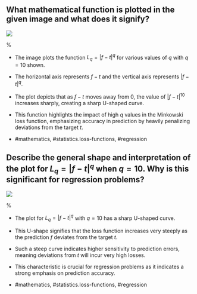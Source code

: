 ## What mathematical function is plotted in the given image and what does it signify?

![](https://cdn.mathpix.com/cropped/2024_05_26_39f071919089f32e7ef4g-1.jpg?height=503&width=689&top_left_y=789&top_left_x=955)
  
%
  
- The image plots the function $L_{q} = |f - t|^{q}$ for various values of $q$ with $q = 10$ shown.
- The horizontal axis represents $f - t$ and the vertical axis represents $|f - t|^{q}$.
- The plot depicts that as $f - t$ moves away from 0, the value of $|f - t|^{10}$ increases sharply, creating a sharp U-shaped curve.
- This function highlights the impact of high $q$ values in the Minkowski loss function, emphasizing accuracy in prediction by heavily penalizing deviations from the target $t$.

- #mathematics, #statistics.loss-functions, #regression

## Describe the general shape and interpretation of the plot for $L_{q} = |f - t|^{q}$ when $q = 10$. Why is this significant for regression problems?

![](https://cdn.mathpix.com/cropped/2024_05_26_39f071919089f32e7ef4g-1.jpg?height=503&width=689&top_left_y=789&top_left_x=955)

%

- The plot for $L_{q} = |f - t|^{q}$ with $q = 10$ has a sharp U-shaped curve.
- This U-shape signifies that the loss function increases very steeply as the prediction $f$ deviates from the target $t$.
- Such a steep curve indicates higher sensitivity to prediction errors, meaning deviations from $t$ will incur very high losses.
- This characteristic is crucial for regression problems as it indicates a strong emphasis on prediction accuracy.

- #mathematics, #statistics.loss-functions, #regression